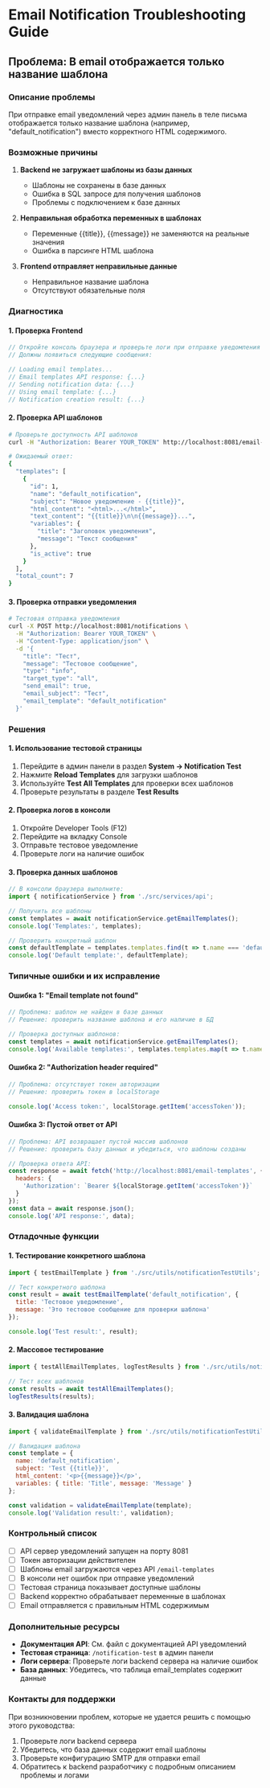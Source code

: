 # Email Notification Troubleshooting Guide

## Проблема: В email отображается только название шаблона

### Описание проблемы
При отправке email уведомлений через админ панель в теле письма отображается только название шаблона (например, "default_notification") вместо корректного HTML содержимого.

### Возможные причины

1. **Backend не загружает шаблоны из базы данных**
   - Шаблоны не сохранены в базе данных
   - Ошибка в SQL запросе для получения шаблонов
   - Проблемы с подключением к базе данных

2. **Неправильная обработка переменных в шаблонах**
   - Переменные {{title}}, {{message}} не заменяются на реальные значения
   - Ошибка в парсинге HTML шаблона

3. **Frontend отправляет неправильные данные**
   - Неправильное название шаблона
   - Отсутствуют обязательные поля

### Диагностика

#### 1. Проверка Frontend

```javascript
// Откройте консоль браузера и проверьте логи при отправке уведомления
// Должны появиться следующие сообщения:

// Loading email templates...
// Email templates API response: {...}
// Sending notification data: {...}
// Using email template: {...}
// Notification creation result: {...}
```

#### 2. Проверка API шаблонов

```bash
# Проверьте доступность API шаблонов
curl -H "Authorization: Bearer YOUR_TOKEN" http://localhost:8081/email-templates

# Ожидаемый ответ:
{
  "templates": [
    {
      "id": 1,
      "name": "default_notification",
      "subject": "Новое уведомление - {{title}}",
      "html_content": "<html>...</html>",
      "text_content": "{{title}}\n\n{{message}}...",
      "variables": {
        "title": "Заголовок уведомления",
        "message": "Текст сообщения"
      },
      "is_active": true
    }
  ],
  "total_count": 7
}
```

#### 3. Проверка отправки уведомления

```bash
# Тестовая отправка уведомления
curl -X POST http://localhost:8081/notifications \
  -H "Authorization: Bearer YOUR_TOKEN" \
  -H "Content-Type: application/json" \
  -d '{
    "title": "Тест",
    "message": "Тестовое сообщение",
    "type": "info",
    "target_type": "all",
    "send_email": true,
    "email_subject": "Тест",
    "email_template": "default_notification"
  }'
```

### Решения

#### 1. Использование тестовой страницы

1. Перейдите в админ панели в раздел **System → Notification Test**
2. Нажмите **Reload Templates** для загрузки шаблонов
3. Используйте **Test All Templates** для проверки всех шаблонов
4. Проверьте результаты в разделе **Test Results**

#### 2. Проверка логов в консоли

1. Откройте Developer Tools (F12)
2. Перейдите на вкладку Console
3. Отправьте тестовое уведомление
4. Проверьте логи на наличие ошибок

#### 3. Проверка данных шаблонов

```javascript
// В консоли браузера выполните:
import { notificationService } from './src/services/api';

// Получить все шаблоны
const templates = await notificationService.getEmailTemplates();
console.log('Templates:', templates);

// Проверить конкретный шаблон
const defaultTemplate = templates.templates.find(t => t.name === 'default_notification');
console.log('Default template:', defaultTemplate);
```

### Типичные ошибки и их исправление

#### Ошибка 1: "Email template not found"
```javascript
// Проблема: шаблон не найден в базе данных
// Решение: проверить название шаблона и его наличие в БД

// Проверка доступных шаблонов:
const templates = await notificationService.getEmailTemplates();
console.log('Available templates:', templates.templates.map(t => t.name));
```

#### Ошибка 2: "Authorization header required"
```javascript
// Проблема: отсутствует токен авторизации
// Решение: проверить токен в localStorage

console.log('Access token:', localStorage.getItem('accessToken'));
```

#### Ошибка 3: Пустой ответ от API
```javascript
// Проблема: API возвращает пустой массив шаблонов
// Решение: проверить базу данных и убедиться, что шаблоны созданы

// Проверка ответа API:
const response = await fetch('http://localhost:8081/email-templates', {
  headers: {
    'Authorization': `Bearer ${localStorage.getItem('accessToken')}`
  }
});
const data = await response.json();
console.log('API response:', data);
```

### Отладочные функции

#### 1. Тестирование конкретного шаблона

```javascript
import { testEmailTemplate } from './src/utils/notificationTestUtils';

// Тест конкретного шаблона
const result = await testEmailTemplate('default_notification', {
  title: 'Тестовое уведомление',
  message: 'Это тестовое сообщение для проверки шаблона'
});

console.log('Test result:', result);
```

#### 2. Массовое тестирование

```javascript
import { testAllEmailTemplates, logTestResults } from './src/utils/notificationTestUtils';

// Тест всех шаблонов
const results = await testAllEmailTemplates();
logTestResults(results);
```

#### 3. Валидация шаблона

```javascript
import { validateEmailTemplate } from './src/utils/notificationTestUtils';

// Валидация шаблона
const template = {
  name: 'default_notification',
  subject: 'Test {{title}}',
  html_content: '<p>{{message}}</p>',
  variables: { title: 'Title', message: 'Message' }
};

const validation = validateEmailTemplate(template);
console.log('Validation result:', validation);
```

### Контрольный список

- [ ] API сервер уведомлений запущен на порту 8081
- [ ] Токен авторизации действителен
- [ ] Шаблоны email загружаются через API `/email-templates`
- [ ] В консоли нет ошибок при отправке уведомлений
- [ ] Тестовая страница показывает доступные шаблоны
- [ ] Backend корректно обрабатывает переменные в шаблонах
- [ ] Email отправляется с правильным HTML содержимым

### Дополнительные ресурсы

- **Документация API**: См. файл с документацией API уведомлений
- **Тестовая страница**: `/notification-test` в админ панели
- **Логи сервера**: Проверьте логи backend сервера на наличие ошибок
- **База данных**: Убедитесь, что таблица email_templates содержит данные

### Контакты для поддержки

При возникновении проблем, которые не удается решить с помощью этого руководства:

1. Проверьте логи backend сервера
2. Убедитесь, что база данных содержит email шаблоны
3. Проверьте конфигурацию SMTP для отправки email
4. Обратитесь к backend разработчику с подробным описанием проблемы и логами
